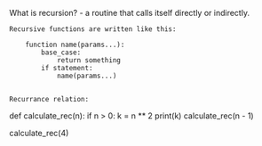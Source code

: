 What is recursion?
    - a routine that calls itself directly or indirectly.

    Recursive functions are written like this:

        function name(params...):
            base_case:
                return something
            if statement:
                name(params...)

    
    Recurrance relation:

 def calculate_rec(n):
    if n > 0:
        k = n ** 2
        print(k)
        calculate_rec(n - 1)

calculate_rec(4)       


